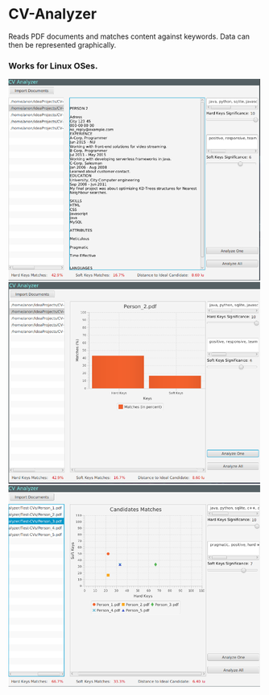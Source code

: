 # CV-Analyzer

Reads PDF documents and matches content against keywords.
Data can then be represented graphically.

### Works for Linux OSes.

<img src="/Images/img_02.png" width="500" height="400">


<img src="/Images/img_03.png" width="500" height="400">


<img src="/Images/img_04.png" width="500" height="400">

